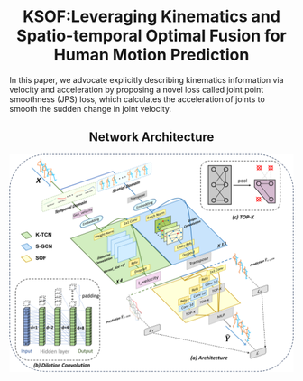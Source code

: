<div style="text-align: center;">
  <h1>KSOF:Leveraging Kinematics and Spatio-temporal Optimal Fusion for Human Motion Prediction</h1>
</div>
In this paper, we advocate explicitly describing kinematics information via velocity and acceleration by proposing a novel loss called joint point smoothness (JPS) loss, which calculates the acceleration of joints to smooth the sudden change in joint velocity.
<div style="text-align: center;">
  <h2>Network Architecture</h2>
</div>
<img src="images/architecture.png" >


